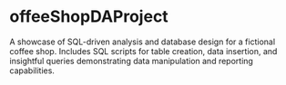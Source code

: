 # offeeShopDAProject
A showcase of SQL-driven analysis and database design for a fictional coffee shop. Includes SQL scripts for table creation, data insertion, and insightful queries demonstrating data manipulation and reporting capabilities.
